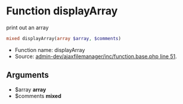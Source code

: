Function displayArray
===========================

print out an array



```php
mixed displayArray(array $array, $comments)
```

* Function name: displayArray
* Source: [admin-dev/ajaxfilemanager/inc/function.base.php line 51](https://github.com/PrestaShop/PrestaShop/blob/1.5.0.17/admin-dev/ajaxfilemanager/inc/function.base.php#L51).

Arguments
---------

* $array **array**
* $comments **mixed**

